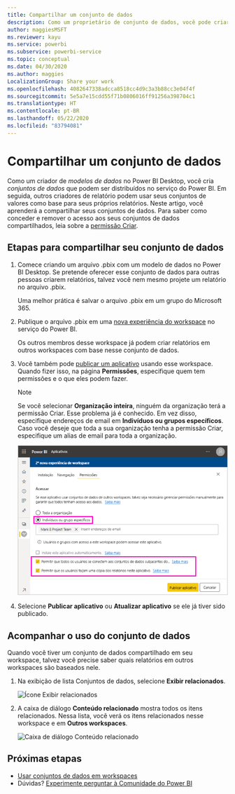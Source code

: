 ```yaml
---
title: Compartilhar um conjunto de dados
description: Como um proprietário de conjunto de dados, você pode criar e compartilhar seus conjuntos de dados para que outras pessoas possam usá-los. Saiba como compartilhá-los.
author: maggiesMSFT
ms.reviewer: kayu
ms.service: powerbi
ms.subservice: powerbi-service
ms.topic: conceptual
ms.date: 04/30/2020
ms.author: maggies
LocalizationGroup: Share your work
ms.openlocfilehash: 4082647338adcca8518cc4d9c3a3b88cc3e04f4f
ms.sourcegitcommit: 5e5a7e15cdd55f71b0806016ff91256a398704c1
ms.translationtype: HT
ms.contentlocale: pt-BR
ms.lasthandoff: 05/22/2020
ms.locfileid: "83794081"
---
```

# <a name="share-a-dataset"></a>Compartilhar um conjunto de dados

Como um criador de *modelos de dados* no Power BI Desktop, você cria *conjuntos de dados* que podem ser distribuídos no serviço do Power BI. Em seguida, outros criadores de relatório podem usar seus conjuntos de valores como base para seus próprios relatórios. Neste artigo, você aprenderá a compartilhar seus conjuntos de dados. Para saber como conceder e remover o acesso aos seus conjuntos de dados compartilhados, leia sobre a [permissão Criar](service-datasets-build-permissions.md).

## <a name="steps-to-sharing-your-dataset"></a>Etapas para compartilhar seu conjunto de dados

1. Comece criando um arquivo .pbix com um modelo de dados no Power BI Desktop. Se pretende oferecer esse conjunto de dados para outras pessoas criarem relatórios, talvez você nem mesmo projete um relatório no arquivo .pbix.

    Uma melhor prática é salvar o arquivo .pbix em um grupo do Microsoft 365.

1. Publique o arquivo .pbix em uma [nova experiência do workspace](../collaborate-share/service-create-the-new-workspaces.md) no serviço do Power BI.
    
    Os outros membros desse workspace já podem criar relatórios em outros workspaces com base nesse conjunto de dados.

1. Você também pode [publicar um aplicativo](../collaborate-share/service-create-distribute-apps.md) usando esse workspace. Quando fizer isso, na página **Permissões**, especifique quem tem permissões e o que eles podem fazer.

    > [!NOTE]
    > Se você selecionar **Organização inteira**, ninguém da organização terá a permissão Criar. Esse problema já é conhecido. Em vez disso, especifique endereços de email em **Indivíduos ou grupos específicos**.  Caso você deseje que toda a sua organização tenha a permissão Criar, especifique um alias de email para toda a organização.

    ![Definir as permissões do aplicativo](media/service-datasets-build-permissions/power-bi-dataset-app-permission-new-look.png)

1. Selecione **Publicar aplicativo** ou **Atualizar aplicativo** se ele já tiver sido publicado.

## <a name="track-your-dataset-usage"></a>Acompanhar o uso do conjunto de dados

Quando você tiver um conjunto de dados compartilhado em seu workspace, talvez você precise saber quais relatórios em outros workspaces são baseados nele.

1. Na exibição de lista Conjuntos de dados, selecione **Exibir relacionados**.

    ![Ícone Exibir relacionados](media/service-datasets-build-permissions/power-bi-dataset-view-related-to-dataset.png)

1. A caixa de diálogo **Conteúdo relacionado** mostra todos os itens relacionados. Nessa lista, você verá os itens relacionados nesse workspace e em **Outros workspaces**.
 
    ![Caixa de diálogo Conteúdo relacionado](media/service-datasets-build-permissions/power-bi-dataset-related-workspaces.png)

## <a name="next-steps"></a>Próximas etapas

- [Usar conjuntos de dados em workspaces](service-datasets-across-workspaces.md)
- Dúvidas? [Experimente perguntar à Comunidade do Power BI](https://community.powerbi.com/)
